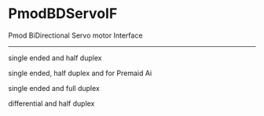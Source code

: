 # PmodBDServoIF

Pmod BiDirectional Servo motor Interface

----

single ended and half duplex

single ended, half duplex and for Premaid Ai

single ended and full duplex

differential and half duplex

